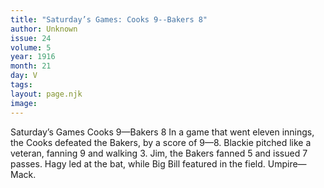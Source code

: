 ```yaml
---
title: "Saturday’s Games: Cooks 9--Bakers 8"
author: Unknown
issue: 24
volume: 5
year: 1916
month: 21
day: V
tags:
layout: page.njk
image:
---
```

Saturday’s Games   Cooks 9—Bakers 8      In a game that went eleven innings, the Cooks defeated the Bakers, by a score of 9—8.   Blackie pitched like a veteran, fanning 9 and walking 3.    Jim, the Bakers fanned 5 and issued 7 passes. Hagy led at the bat, while Big Bill featured in the field.    Umpire—Mack.   

